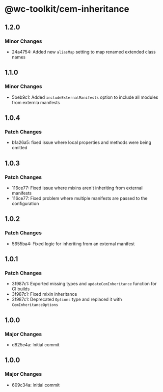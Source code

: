 # @wc-toolkit/cem-inheritance

## 1.2.0

### Minor Changes

- 24a4754: Added new `aliasMap` setting to map renamed extended class names

## 1.1.0

### Minor Changes

- 5beb9c1: Added `includeExternalManifests` option to include all modules from externla manifests

## 1.0.4

### Patch Changes

- b1a26a5: fixed issue where local properties and methods were being omitted

## 1.0.3

### Patch Changes

- 116ce77: Fixed issue where mixins aren't inheriting from external manifests
- 116ce77: Fixed problem where multiple manifests are passed to the configuration

## 1.0.2

### Patch Changes

- 5655ba4: Fixed logic for inheriting from an external manifest

## 1.0.1

### Patch Changes

- 3f987c1: Exported missing types and `updateCemInheritance` function for CI builds
- 3f987c1: Fixed mixin inheritance
- 3f987c1: Deprecated `Options` type and replaced it with `CemInheritanceOptions`

## 1.0.0

### Major Changes

- d825e4a: Initial commit

## 1.0.0

### Major Changes

- 609c34a: Initial commit
